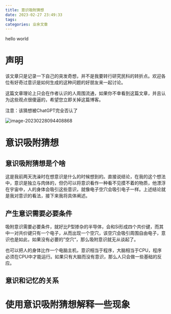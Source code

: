 ```yaml
---
title: 意识吸附猜想
date: 2023-02-27 23:49:33
tags:
categories: 业余文章
---
```


hello world

<!--more-->

# 声明

该文章只是记录一下自己的突发奇想，并不是我要转行研究民科的转折点。欢迎各位有好奇过意识是如何生成的这种问题的好朋友来一起讨论。

这篇文章理论上只会在作者认识的人周围流通，如果你不幸看到这篇文章，并且认为这些观点很傻逼的，希望您立即关掉这篇博客。

注意：该猜想被ChatGPT完全否认了

![image-20230228094408868](https://pic-1302177449.cos.ap-chongqing.myqcloud.com/blog_picimage-20230228094408868.png)

# 意识吸附猜想

## 意识吸附猜想是个啥

这是我前两天洗澡时在想意识是什么的时候想到的。直接说结论，在我的这个想法中，意识是独立与肉体的，但仍可以将意识看作一种看不见摸不着的物质，他漂浮在宇宙中，人的身体会吸引这些意识，就像电子空穴会吸引电子一样。上述结论就是我对意识的看法，接下来我将具体阐述。

## 产生意识需要必要条件

吸附意识需要必要条件，就好比P型掺杂的半导体，会和Si形成四个共价键，而其中一对共价键只有一个电子，从而出现一个空穴，该空穴会吸引周围自由电子，意识也是如此，如果没有必要的”空穴“，那么吸附意识就无从谈起了。

也可以把人的身体比作一个电脑主机，意识相当于程序，大脑相当于CPU，程序必须在CPU中才能运行。如果只有大脑而没有意识，那么人只会做一些基础的反应。

## 意识和记忆的关系



# 使用意识吸附猜想解释一些现象

 